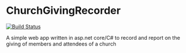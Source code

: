 # ChurchGivingRecorder
[![Build Status](https://blanchardsd.visualstudio.com/ChurchGivingRecorder/_apis/build/status/caleblanchard.ChurchGivingRecorder?branchName=master)](https://blanchardsd.visualstudio.com/ChurchGivingRecorder/_build/latest?definitionId=1?branchName=master)

A simple web app written in asp.net core/C# to record and report on the giving of members and attendees of a church
